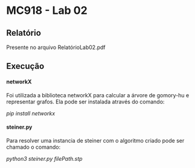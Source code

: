 # MC918 - Lab 02

## Relatório
Presente no arquivo RelatórioLab02.pdf

## Execução
#### networkX
Foi utilizada a biblioteca networkX para calcular a árvore de gomory-hu e representar grafos.
Ela pode ser instalada através do comando:  

<i>pip install networkx</i>

#### steiner.py
Para resolver uma instancia de steiner com o algoritmo criado pode ser chamado o comando:

<i>python3 steiner.py filePath.stp</i>

